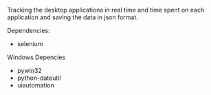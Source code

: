 Tracking the desktop applications in real time and time spent on each application and saving the data in json format.

Dependencies:

- selenium


Windows Depencies

- pywin32
- python-dateutil
- uiautomation 

